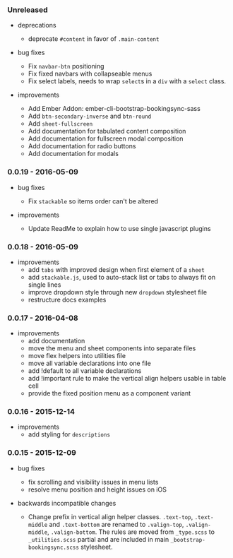 ### Unreleased

* deprecations
  * deprecate `#content` in favor of `.main-content`

* bug fixes
  * Fix `navbar-btn` positioning
  * Fix fixed navbars with collapseable menus
  * Fix select labels, needs to wrap `select`s in a `div` with a `select` class.

* improvements
  * Add Ember Addon: ember-cli-bootstrap-bookingsync-sass
  * Add `btn-secondary-inverse` and `btn-round`
  * Add `sheet-fullscreen`
  * Add documentation for tabulated content composition
  * Add documentation for fullscreen modal composition
  * Add documentation for radio buttons
  * Add documentation for modals

### 0.0.19 - 2016-05-09

* bug fixes
  * Fix `stackable` so items order can't be altered

* improvements
  * Update ReadMe to explain how to use single javascript plugins

### 0.0.18 - 2016-05-09

* improvements
  * add `tabs` with improved design when first element of a `sheet`
  * add `stackable.js`, used to auto-stack list or tabs to always fit on single lines
  * improve dropdown style through new `dropdown` stylesheet file
  * restructure docs examples

### 0.0.17 - 2016-04-08

* improvements
  * add documentation
  * move the menu and sheet components into separate files
  * move flex helpers into utilities file
  * move all variable declarations into one file
  * add !default to all variable declarations
  * add !important rule to make the vertical align helpers usable in table cell
  * provide the fixed position menu as a component variant

### 0.0.16 - 2015-12-14

* improvements
  * add styling for `descriptions`

### 0.0.15 - 2015-12-09

* bug fixes
  * fix scrolling and visibility issues in menu lists
  * resolve menu position and height issues on iOS

* backwards incompatible changes
  * Change prefix in vertical align helper classes. `.text-top`, `.text-middle`
    and `.text-bottom` are renamed to `.valign-top`, `.valign-middle`,
    `.valign-bottom`. The rules are moved from `_type.scss` to `_utilities.scss`
    partial and are included in main `_bootstrap-bookingsync.scss` stylesheet.
